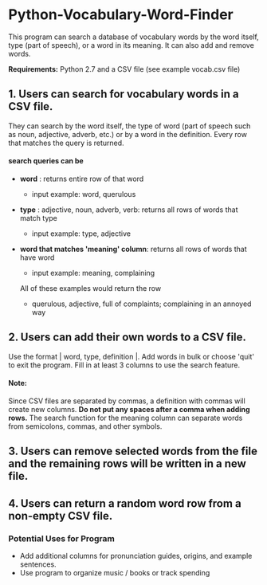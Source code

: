 # Python-Vocabulary-Word-Finder
This program can search a database of vocabulary words by the word itself, type (part of speech), or a word in its meaning. It can also add and remove words. 

**Requirements:** Python 2.7 and a CSV file (see example vocab.csv file)

## 1. Users can search for vocabulary words in a CSV file. 
They can search by the word itself, the type of word (part of speech such as noun, adjective, adverb, etc.) or by a word in the definition. Every row that matches the query is returned. 

#### search queries can be
   - **word** : returns entire row of that word
        - input example:    word, querulous
   - **type** : adjective, noun, adverb, verb: returns all rows of words that match type
        - input example:    type, adjective
   - **word that matches 'meaning' column**: returns all rows of words that have word
        - input example:    meaning, complaining
        
        All of these examples would return the row
        - querulous, adjective, full of complaints; complaining in an annoyed way

## 2. Users can add their own words to a CSV file.
Use the format | word, type, definition |. Add words in bulk or choose 'quit' to exit the program. Fill in at least 3 columns to use the search feature. 

#### Note:
Since CSV files are separated by commas, a definition with commas will create new columns. **Do not put any spaces after a comma when adding rows.** The search function for the meaning column can separate words from semicolons, commas, and other symbols. 

## 3. Users can remove selected words from the file and the remaining rows will be written in a new file.

## 4. Users can return a random word row from a non-empty CSV file.

### Potential Uses for Program
- Add additional columns for pronunciation guides, origins, and example sentences. 
- Use program to organize music / books or track spending

